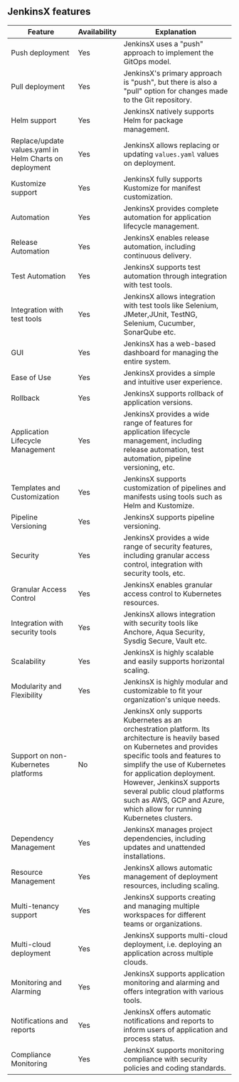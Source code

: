 ## JenkinsX features
| Feature | Availability | Explanation |
|-----|-----|-----|
| Push deployment | Yes | JenkinsX uses a "push" approach to implement the GitOps model.|
| Pull deployment | Yes | JenkinsX's primary approach is "push", but there is also a "pull" option for changes made to the Git repository.|
| Helm support | Yes | JenkinsX natively supports Helm for package management.|
| Replace/update values.yaml in Helm Charts on deployment|Yes|JenkinsX allows replacing or updating `values.yaml` values on deployment.|
| Kustomize support | Yes | JenkinsX fully supports Kustomize for manifest customization.|
| Automation | Yes | JenkinsX provides complete automation for application lifecycle management.|
| Release Automation | Yes | JenkinsX enables release automation, including continuous delivery.|
| Test Automation | Yes | JenkinsX supports test automation through integration with test tools.|
| Integration with test tools| Yes | JenkinsX allows integration with test tools like Selenium, JMeter,JUnit, TestNG, Selenium, Cucumber, SonarQube etc.|
| GUI|Yes|JenkinsX has a web-based dashboard for managing the entire system.|
| Ease of Use | Yes | JenkinsX provides a simple and intuitive user experience.|
| Rollback | Yes | JenkinsX supports rollback of application versions.|
| Application Lifecycle Management | Yes | JenkinsX provides a wide range of features for application lifecycle management, including release automation, test automation, pipeline versioning, etc.|
| Templates and Customization | Yes | JenkinsX supports customization of pipelines and manifests using tools such as Helm and Kustomize.|
| Pipeline Versioning | Yes | JenkinsX supports pipeline versioning.|
| Security | Yes | JenkinsX provides a wide range of security features, including granular access control, integration with security tools, etc. |
| Granular Access Control | Yes | JenkinsX enables granular access control to Kubernetes resources.|
| Integration with security tools | Yes | JenkinsX allows integration with security tools like Anchore, Aqua Security, Sysdig Secure, Vault etc.|
| Scalability | Yes | JenkinsX is highly scalable and easily supports horizontal scaling.|
| Modularity and Flexibility | Yes | JenkinsX is highly modular and customizable to fit your organization's unique needs.|
| Support on non-Kubernetes platforms | No | JenkinsX only supports Kubernetes as an orchestration platform. Its architecture is heavily based on Kubernetes and provides specific tools and features to simplify the use of Kubernetes for application deployment. However, JenkinsX supports several public cloud platforms such as AWS, GCP and Azure, which allow for running Kubernetes clusters.|
| Dependency Management |Yes | JenkinsX manages project dependencies, including updates and unattended installations.|
| Resource Management | Yes | JenkinsX allows automatic management of deployment resources, including scaling.|
| Multi-tenancy support |Yes | JenkinsX supports creating and managing multiple workspaces for different teams or organizations.|
| Multi-cloud deployment |Yes | JenkinsX supports multi-cloud deployment, i.e. deploying an application across multiple clouds.|
| Monitoring and Alarming | Yes | JenkinsX supports application monitoring and alarming and offers integration with various tools.|
| Notifications and reports |Yes| JenkinsX offers automatic notifications and reports to inform users of application and process status.|
| Compliance Monitoring | Yes | JenkinsX supports monitoring compliance with security policies and coding standards.|
